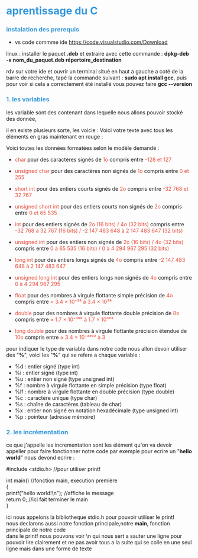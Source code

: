 # <span style="color: #3498db">aprentissage du C</span>
### <span style="color: #3498db">instalation des prerequis</span>
- vs code commme ide https://code.visualstudio.com/Download

linux : installer le paquet **.deb** et extraire avec cette commande : **dpkg-deb -x nom_du_paquet.deb répertoire_destination**

rdv sur votre ide et ouvrir un terminal situé en haut a gauche a coté de la barre de recherche, tapé la commande suivant : **sudo apt install gcc**, puis pour voir si cela a correctement été installé vous pouvez faire **gcc --version**

### <span style="color: #3498db"> 1. les variables
les variable sont des contenant dans lequelle nous allons pouvoir stocké des donnée, 

il en existe plusieurs sorte, les voicie : 
Voici votre texte avec tous les éléments en gras maintenant en rouge :

Voici toutes les données formatées selon le modèle demandé :

- <span style="color: #e74c3c">char</span> pour des caractères signés de <span style="color: #e74c3c">1o</span> compris entre <span style="color: #e74c3c">-128 et 127</span>

- <span style="color: #e74c3c">unsigned char</span> pour des caractères non signés de <span style="color: #e74c3c">1o</span> compris entre <span style="color: #e74c3c">0 et 255</span>

- <span style="color: #e74c3c">short int</span> pour des entiers courts signés de <span style="color: #e74c3c">2o</span> compris entre <span style="color: #e74c3c">-32 768 et 32 767</span>

- <span style="color: #e74c3c">unsigned short int</span> pour des entiers courts non signés de <span style="color: #e74c3c">2o</span> compris entre <span style="color: #e74c3c">0 et 65 535
</span>

- <span style="color: #e74c3c">int</span> pour des entiers signés de <span style="color: #e74c3c">2o (16 bits) / 4o (32 bits)</span> compris entre <span style="color: #e74c3c">-32 768 à 32 767 (16 bits) / -2 147 483 648 à 2 147 483 647 (32 bits)</span>

- <span style="color: #e74c3c">unsigned int</span> pour des entiers non signés de <span style="color: #e74c3c">2o (16 bits) / 4o (32 bits)</span> compris entre <span style="color: #e74c3c">0 à 65 535 (16 bits) / 0 à 4 294 967 295 (32 bits)</span>

- <span style="color: #e74c3c">long int</span> pour des entiers longs signés de <span style="color: #e74c3c">4o</span> compris entre <span style="color: #e74c3c">-2 147 483 648 à 2 147 483 647</span>

- <span style="color: #e74c3c">unsigned long int</span> pour des entiers longs non signés de <span style="color: #e74c3c">4o</span> compris entre <span style="color: #e74c3c">0 à 4 294 967 295</span>

- <span style="color: #e74c3c">float</span> pour des nombres à virgule flottante simple précision de <span style="color: #e74c3c">4o</span> compris entre <span style="color: #e74c3c">≈ 3.4 × 10⁻³⁸ à 3.4 × 10³⁸</span>

- <span style="color: #e74c3c">double</span> pour des nombres à virgule flottante double précision de <span style="color: #e74c3c">8o</span> compris entre <span style="color: #e74c3c">≈ 1.7 × 10⁻³⁰⁸ à 1.7 × 10³⁰⁸</span>

- <span style="color: #e74c3c">long double</span> pour des nombres à virgule flottante précision étendue de <span style="color: #e74c3c">10o</span> compris entre <span style="color: #e74c3c">≈ 3.4 × 10⁻⁴⁹³² à 3</span>

pour indiquer le type de variable dans notre code nous allon devoir utiliser des "**%**", voici les "**%**" qui se refere a chaque variable : 

- %d : entier signé (type int)
- %i : entier signé (type int)
- %u : entier non signé (type unsigned int)
- %f : nombre à virgule flottante en simple précision (type float)
- %lf : nombre à virgule flottante en double précision (type double)
- %c : caractère unique (type char)
- %s : chaîne de caractères (tableau de char)
- %x : entier non signé en notation hexadécimale (type unsigned int)
- %p : pointeur (adresse mémoire)

### <span style="color: #3498db"> 2. les incrémentation 

ce que j'appelle les incrementation sont les élément qu'on va devoir appeller pour faire fonctionner notre code par exemple pour ecrire un "**hello world**"
nous devond ecrire :

#include <stdio.h>  //pour utiliser printf

int main()  //fonction main, execution première  
{   
    printf("hello world!\n");   //affiche le message    
    return 0;   //ici fait terminer le main     
}

ici nous appelons la bibliotheque stdio.h pour pouvoir utiliser le printf   
nous declarons aussi notre fonction principale,notre **main**, fonction principale de notre code     
dans le printf nous pouvons voir \n qui nous sert a sauter une ligne pour pouvoir lire clairement et ne pas avoir tous a la suite qui se colle en une seul ligne mais dans une forme de texte 
